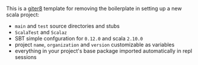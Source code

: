 This is a [giter8](https://github.com/n8han/giter8) template for removing
the boilerplate in setting up a new scala project:

* `main` and `test` source directories and stubs
* `ScalaTest` and `Scalaz`
* SBT simple confguration for `0.12.0` and scala `2.10.0`
* project `name`, `organization` and `version` customizable as variables
* everything in your project's base package imported automatically in repl sessions
